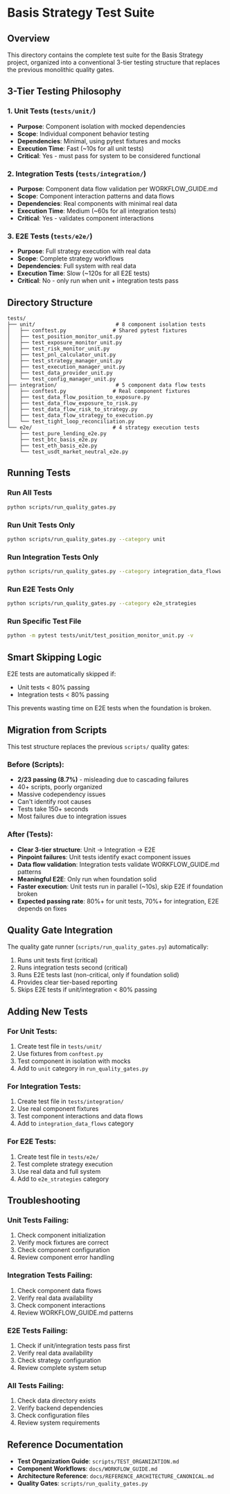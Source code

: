 # Basis Strategy Test Suite

## Overview

This directory contains the complete test suite for the Basis Strategy project, organized into a conventional 3-tier testing structure that replaces the previous monolithic quality gates.

## 3-Tier Testing Philosophy

### 1. Unit Tests (`tests/unit/`)
- **Purpose**: Component isolation with mocked dependencies
- **Scope**: Individual component behavior testing
- **Dependencies**: Minimal, using pytest fixtures and mocks
- **Execution Time**: Fast (~10s for all unit tests)
- **Critical**: Yes - must pass for system to be considered functional

### 2. Integration Tests (`tests/integration/`)
- **Purpose**: Component data flow validation per WORKFLOW_GUIDE.md
- **Scope**: Component interaction patterns and data flows
- **Dependencies**: Real components with minimal real data
- **Execution Time**: Medium (~60s for all integration tests)
- **Critical**: Yes - validates component interactions

### 3. E2E Tests (`tests/e2e/`)
- **Purpose**: Full strategy execution with real data
- **Scope**: Complete strategy workflows
- **Dependencies**: Full system with real data
- **Execution Time**: Slow (~120s for all E2E tests)
- **Critical**: No - only run when unit + integration tests pass

## Directory Structure

```
tests/
├── unit/                          # 8 component isolation tests
│   ├── conftest.py               # Shared pytest fixtures
│   ├── test_position_monitor_unit.py
│   ├── test_exposure_monitor_unit.py
│   ├── test_risk_monitor_unit.py
│   ├── test_pnl_calculator_unit.py
│   ├── test_strategy_manager_unit.py
│   ├── test_execution_manager_unit.py
│   ├── test_data_provider_unit.py
│   └── test_config_manager_unit.py
├── integration/                   # 5 component data flow tests
│   ├── conftest.py               # Real component fixtures
│   ├── test_data_flow_position_to_exposure.py
│   ├── test_data_flow_exposure_to_risk.py
│   ├── test_data_flow_risk_to_strategy.py
│   ├── test_data_flow_strategy_to_execution.py
│   └── test_tight_loop_reconciliation.py
└── e2e/                          # 4 strategy execution tests
    ├── test_pure_lending_e2e.py
    ├── test_btc_basis_e2e.py
    ├── test_eth_basis_e2e.py
    └── test_usdt_market_neutral_e2e.py
```

## Running Tests

### Run All Tests
```bash
python scripts/run_quality_gates.py
```

### Run Unit Tests Only
```bash
python scripts/run_quality_gates.py --category unit
```

### Run Integration Tests Only
```bash
python scripts/run_quality_gates.py --category integration_data_flows
```

### Run E2E Tests Only
```bash
python scripts/run_quality_gates.py --category e2e_strategies
```

### Run Specific Test File
```bash
python -m pytest tests/unit/test_position_monitor_unit.py -v
```

## Smart Skipping Logic

E2E tests are automatically skipped if:
- Unit tests < 80% passing
- Integration tests < 80% passing

This prevents wasting time on E2E tests when the foundation is broken.

## Migration from Scripts

This test structure replaces the previous `scripts/` quality gates:

### Before (Scripts):
- **2/23 passing (8.7%)** - misleading due to cascading failures
- 40+ scripts, poorly organized
- Massive codependency issues
- Can't identify root causes
- Tests take 150+ seconds
- Most failures due to integration issues

### After (Tests):
- **Clear 3-tier structure**: Unit → Integration → E2E
- **Pinpoint failures**: Unit tests identify exact component issues
- **Data flow validation**: Integration tests validate WORKFLOW_GUIDE.md patterns
- **Meaningful E2E**: Only run when foundation solid
- **Faster execution**: Unit tests run in parallel (~10s), skip E2E if foundation broken
- **Expected passing rate**: 80%+ for unit tests, 70%+ for integration, E2E depends on fixes

## Quality Gate Integration

The quality gate runner (`scripts/run_quality_gates.py`) automatically:
1. Runs unit tests first (critical)
2. Runs integration tests second (critical)
3. Runs E2E tests last (non-critical, only if foundation solid)
4. Provides clear tier-based reporting
5. Skips E2E tests if unit/integration < 80% passing

## Adding New Tests

### For Unit Tests:
1. Create test file in `tests/unit/`
2. Use fixtures from `conftest.py`
3. Test component in isolation with mocks
4. Add to `unit` category in `run_quality_gates.py`

### For Integration Tests:
1. Create test file in `tests/integration/`
2. Use real component fixtures
3. Test component interactions and data flows
4. Add to `integration_data_flows` category

### For E2E Tests:
1. Create test file in `tests/e2e/`
2. Test complete strategy execution
3. Use real data and full system
4. Add to `e2e_strategies` category

## Troubleshooting

### Unit Tests Failing:
1. Check component initialization
2. Verify mock fixtures are correct
3. Check component configuration
4. Review component error handling

### Integration Tests Failing:
1. Check component data flows
2. Verify real data availability
3. Check component interactions
4. Review WORKFLOW_GUIDE.md patterns

### E2E Tests Failing:
1. Check if unit/integration tests pass first
2. Verify real data availability
3. Check strategy configuration
4. Review complete system setup

### All Tests Failing:
1. Check data directory exists
2. Verify backend dependencies
3. Check configuration files
4. Review system requirements

## Reference Documentation

- **Test Organization Guide**: `scripts/TEST_ORGANIZATION.md`
- **Component Workflows**: `docs/WORKFLOW_GUIDE.md`
- **Architecture Reference**: `docs/REFERENCE_ARCHITECTURE_CANONICAL.md`
- **Quality Gates**: `scripts/run_quality_gates.py`
